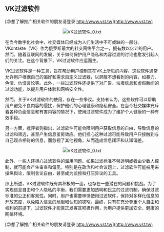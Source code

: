## **VK过滤软件**

[😍想了解推广相关软件的朋友请登录 http://www.vst.tw](http://www.vst.tw)

 <center><img src="https://vst.tw/MP4/tuiguang/png/5.png" alt="VK过滤软件_0.txt"></center>

在当今数字化社会中，社交媒体已经成为人们生活中不可或缺的一部分。VKontakte（VK）作为俄罗斯最大的社交网络平台之一，拥有数以亿计的用户。然而，随着互联网的发展，关于如何保护用户隐私和内容过滤的讨论也愈发引起人们的关注。在这个背景下，VK过滤软件应运而生。

VK过滤软件是一种工具，旨在帮助用户控制其在VK上所见的内容。这些软件通常允许用户根据自己的偏好和需求自定义过滤器，以屏蔽不想看到的内容，如暴力、色情、仇恨言论等。此外，一些过滤软件还提供了对广告、垃圾信息和虚假新闻的过滤功能，以提升用户体验和网络安全性。

然而，关于VK过滤软件的使用，存在一些争议。支持者认为，这些软件可以帮助用户避免不良内容的侵扰，保护他们的心理健康和隐私安全。在当今社交媒体充斥着各种负面信息和有害内容的情况下，使用过滤软件成为了维护个人健康的一种有效手段。

另一方面，批评者则指出，过滤软件可能会限制用户获取信息的自由，导致信息的过滤和筛选，甚至产生信息茧房效应。他们担心这种过滤可能导致用户只接触到与自己观点相符的信息，而忽视了其他视角，从而造成信息闭环和认知偏差。

 <center><img src="https://vst.tw/MP4/tuiguang/png/1.png" alt="VK过滤软件_0.txt"></center>

此外，一些人还担心过滤软件的滥用问题。如果过滤标准不够透明或者由少数人控制，就可能会产生审查和偏见。特别是在政治和社会议题上，过滤软件可能被用来操纵舆论，限制言论自由，甚至成为监控和打压异议的工具。

综上所述，VK过滤软件既有其积极的一面，也存在一些潜在的问题和挑战。为了实现信息自由和个人隐私的平衡，我们需要更加透明和民主的过滤机制，确保过滤标准的公正和客观性。同时，用户也需要审慎使用过滤软件，保持对多样化信息的开放态度，以免陷入信息的局限和认知的狭窄。最终，只有在充分尊重个人自由和权利的前提下，过滤软件才能真正发挥其积极作用，为用户提供更加安全、健康的网络环境。

[😍想了解推广相关软件的朋友请登录 http://www.vst.tw](http://www.vst.tw)



